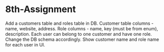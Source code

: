 # 8th-Assignment

Add a customers table and roles table in DB. Customer table columns - name, website, address. Role columns - name, key (must be from enum), description. Each user can belong to one customer and have one role. Change the DB schema accordingly. Show customer name and role name for each user in UI.
